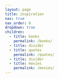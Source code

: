 ```yaml
---
layout: page
title: inspiration
nav: true
nav_order: 8
dropdown: true
children:
  - title: books
    permalink: /books/
  - title: divider
  - title: quotes
    permalink: /quotes/
  - title: divider
  - title: movies
    permalink: /movies/
---
```

